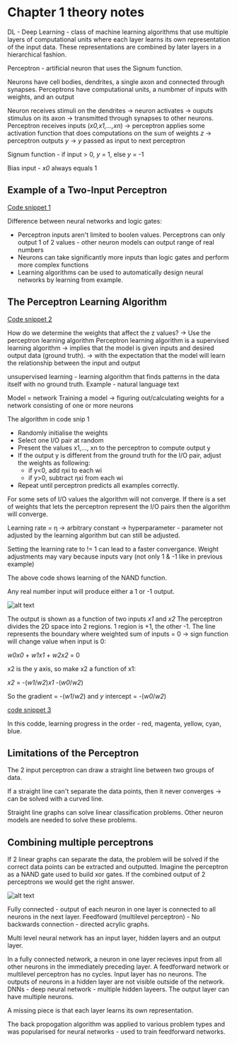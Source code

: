 # **Chapter 1 theory notes**

DL - Deep Learning - class of machine learning algorithms that use multiple layers of computational units where each layer learns its own representation of the input data. These representations are combined by later layers in a hierarchical fashion.

Perceptron - artificial neuron that uses the Signum function.

Neurons have cell bodies, dendrites, a single axon and connected through synapses.
Perceptrons have computational units, a numbmer of inputs with weights, and an output

Neuron receives stimuli on the dendrites -> neuron activates -> ouputs stimulus on its axon -> transmitted through synapses to other neurons.
Perceptron receives inputs (*x0,x1,...,xn*) -> perceptron applies some activation function that does computations on the sum of weights *z* -> perceptron outputs *y* -> *y* passed as input to next perceptron

Signum function - if input > 0, *y* = 1, else *y* = -1

Bias input - *x0* always equals 1

## Example of a Two-Input Perceptron
[Code snippet 1](https://github.com/JR0901/AI---Deep-Learning/blob/main/Chapter%201/Code%20snippet%201.py)

Difference between neural networks and logic gates:
- Perceptron inputs aren't limited to boolen values. Perceptrons can only output 1 of 2 values - other neuron models can output range of real numbers
- Neurons can take significantly more inputs than logic gates and perform more complex functions
- Learning algorithms can be used to automatically design neural networks by learning from example.

## The Perceptron Learning Algorithm

[Code snippet 2](https://github.com/JR0901/AI---Deep-Learning/blob/main/Chapter%201/Code%20snippet%202.py)

How do we determine the weights that affect the z values? -> Use the perceptron learning algorithm
Perceptron learning algorithm is a supervised learning algorithm
-> implies that the model is given inputs and desired output data (ground truth).
-> with the expectation that the model will learn the relationship between the input and output

unsupervised learning - learning algorithm that finds patterns in the data itself with no ground truth.
Example - natural language text

Model = network
Training a model -> figuring out/calculating weights for a network consisting of one or more neurons

The algorithm in code snip 1
- Randomly initialise the weights
- Select one I/O pair at random
- Present the values x1,..., xn to the perceptron to compute output y
- If the output y is different from the ground truth for the I/O pair, adjust the weights as following:
  - if y<0, add ηxi to each wi
  - if y>0, subtract ηxi from each wi
- Repeat until perceptron predicts all examples correctly.

For some sets of I/O values the algorithm will not converge.
If there is a set of weights that lets the perceptron represent the I/O pairs then the algorithm will converge.

Learning rate = η -> arbitrary constant -> hyperparameter - parameter not adjusted by the learning algorithm but can still be adjusted.

Setting the learning rate to != 1 can lead to a faster convergance.
Weight adjustments may vary because inputs vary (not only 1 & -1 like in previous example)

The above code shows learning of the NAND function.

Any real number input will produce either a 1 or -1 output. 

![alt text](https://learning.oreilly.com/api/v2/epubs/urn:orm:book:9780137470198/files/graphics/pg40_Image_16.jpg)

The output is shown as a function of two inputs *x1* and *x2*
The perceptron divides the 2D space into 2 regions. 1 region is +1, the other -1. The line represents the boundary where weighted sum of inputs = 0 -> sign function will change value when input is 0:

*w0x0* + *w1x1* + *w2x2* = 0

x2 is the y axis, so make x2 a function of x1:

*x2* = -(*w1*/*w2*)*x1* -(*w0*/*w2*)

So the gradient = -(*w1*/*w2*) and *y* intercept = -(*w0*/*w2*)

[code snippet 3](https://github.com/JR0901/AI---Deep-Learning/blob/main/Chapter%201/Code%20snippet%203.py)

In this codde, learning progress in the order - red, magenta, yellow, cyan, blue.

## Limitations of the Perceptron

The 2 input perceptron can draw a straight line between two groups of data.

If a straight line can't separate the data points, then it never converges -> can be solved with a curved line.

Straight line graphs can solve linear classification problems. Other neuron models are needed to solve these problems.

## Combining multiple perceptrons

If 2 linear graphs can separate the data, the problem will be solved if the correct data points can be extracted and outputted.
Imagine the perceptron as a NAND gate used to build xor gates.
If the combined output of 2 perceptrons we would get the right answer.

![alt text](https://learning.oreilly.com/api/v2/epubs/urn:orm:book:9780137470198/files/graphics/pg47_Image_25.jpg)

Fully connected - output of each neuron in one layer is connected to all neurons in the next layer.
Feedfoward (multilevel perceptron) - No backwards connection - directed acrylic graphs. 

Multi level neural network has an input layer, hidden layers and an output layer.

In a fully connected network, a neuron in one layer recieves input from all other neurons in the immediately preceding layer.
A feedforward network or multilevel perceptron has no cycles. Input layer has no neurons. The outputs of neurons in a hidden layer are not visible outside of the network.
DNNs - deep neural network - multiple hidden layeers. The output layer can have multiple neurons.

A missing piece is that each layer learns its own representation. 

The back propogation algorithm was applied to various problem types and was popularised for neural networks - used to train feedforward networks.